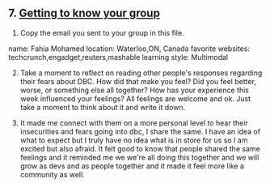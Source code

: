 ## 7. [Getting to know your group](7_get_to_know_your_group/readme.md)

1. Copy the email you sent to your group in this file.

name: Fahia Mohamed
location: Waterloo,ON, Canada
favorite websites: techcrunch,engadget,reuters,mashable
learning style: Multimodal 

2. Take a moment to reflect on reading other people's responses regarding their fears about DBC. How did that make you feel? Did you feel better, worse, or something else all together? How has your experience this week influenced your feelings? All feelings are welcome and ok. Just take a moment to think about it and write it down. 

2. It made me connect with them on a more personal level to hear their insecurities and fears going into dbc, I share the same. I have an idea of what to expect but I truly have no idea what is in store for us so I am excited but also afraid.  It felt good to know that people shared the same feelings and it reminded me we we're all doing this together and we will grow as devs and as people together and it made it feel more like a community as well. 
